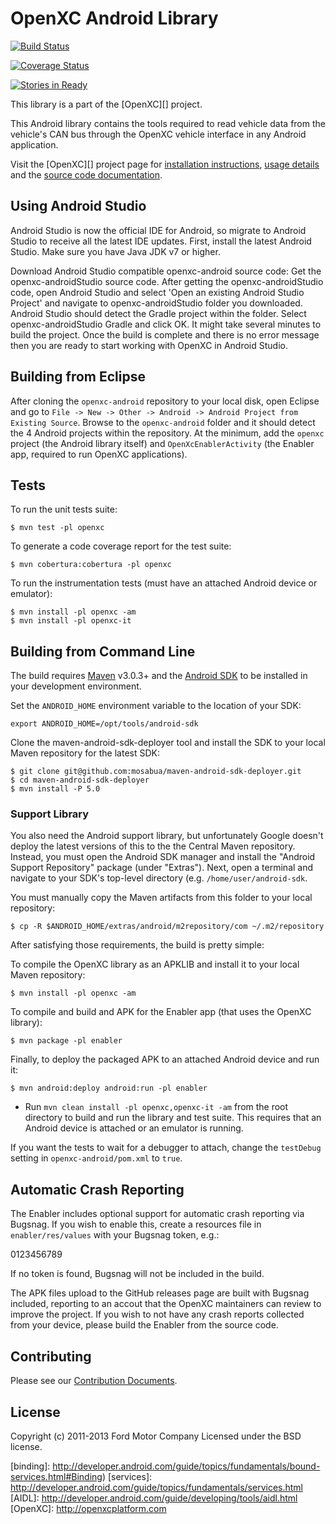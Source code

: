OpenXC Android Library
=========================

[![Build Status](https://travis-ci.org/openxc/openxc-android.svg?branch=master)](https://travis-ci.org/openxc/openxc-android)

[![Coverage Status](https://coveralls.io/repos/openxc/openxc-android/badge.png?branch=master)](https://coveralls.io/r/openxc/openxc-android?branch=master)

[![Stories in Ready](https://badge.waffle.io/openxc/openxc-android.png?label=ready&title=Ready)](http://waffle.io/openxc/openxc-android)

This library is a part of the [OpenXC][] project.

This Android library contains the tools required to read vehicle data from the
vehicle's CAN bus through the OpenXC vehicle interface in any Android
application.

Visit the [OpenXC][] project page for
[installation
instructions](http://openxcplatform.com/getting-started/library-installation.html),
[usage details](http://openxcplatform.com/android/api-guide.html) and the
[source code documentation](http://android.openxcplatform.com).

## Using Android Studio
Android Studio is now the official IDE for Android, so migrate to Android Studio to receive all the latest IDE updates. First, install the latest Android Studio. Make sure you have Java JDK v7 or higher. 

Download Android Studio compatible openxc-android source code: Get the openxc-androidStudio source code. After getting the openxc-androidStudio code, open Android Studio and select 'Open an existing Android Studio Project' and navigate to openxc-androidStudio folder you downloaded. Android Studio should detect the Gradle project within the folder. Select openxc-androidStudio Gradle and click OK. It might take several minutes to build the project. Once the build is complete and there is no error message then you are ready to start working with OpenXC in Android Studio.

## Building from Eclipse

After cloning the `openxc-android` repository to your local disk, open Eclipse
and go to `File -> New -> Other -> Android -> Android Project from Existing
Source`. Browse to the `openxc-android` folder and it should detect the 4
Android projects within the repository. At the minimum, add the `openxc` project
(the Android library itself) and `OpenXcEnablerActivity` (the Enabler app,
required to run OpenXC applications).

## Tests

To run the unit tests suite:

    $ mvn test -pl openxc

To generate a code coverage report for the test suite:

    $ mvn cobertura:cobertura -pl openxc

To run the instrumentation tests (must have an attached Android device or
emulator):

    $ mvn install -pl openxc -am
    $ mvn install -pl openxc-it

## Building from Command Line

The build requires [Maven](http://maven.apache.org/download.html)
v3.0.3+ and the [Android SDK](http://developer.android.com/sdk/index.html)
to be installed in your development environment.

Set the `ANDROID_HOME` environment variable to the location of your SDK:

    export ANDROID_HOME=/opt/tools/android-sdk

Clone the maven-android-sdk-deployer tool and install the SDK to your local
Maven repository for the latest SDK:

    $ git clone git@github.com:mosabua/maven-android-sdk-deployer.git
    $ cd maven-android-sdk-deployer
    $ mvn install -P 5.0

### Support Library

You also need the Android support library, but unfortunately Google doesn't
deploy the latest versions of this to the the Central Maven repository. Instead,
you must open the Android SDK manager and install the "Android Support
Repository" package (under "Extras"). Next, open a terminal and navigate to your
SDK's top-level directory (e.g. `/home/user/android-sdk`.

You must manually copy the Maven artifacts from this folder to your local
repository:

    $ cp -R $ANDROID_HOME/extras/android/m2repository/com ~/.m2/repository

After satisfying those requirements, the build is pretty simple:

To compile the OpenXC library as an APKLIB and install it to your local
Maven repository:

    $ mvn install -pl openxc -am

To compile and build and APK for the Enabler app (that uses the OpenXC
library):

    $ mvn package -pl enabler

Finally, to deploy the packaged APK to an attached Android device and run it:

    $ mvn android:deploy android:run -pl enabler

* Run `mvn clean install -pl openxc,openxc-it -am` from the root directory to build and run
  the library and test suite. This requires that an Android device is attached or an
  emulator is running.

If you want the tests to wait for a debugger to attach, change the `testDebug`
setting in `openxc-android/pom.xml` to `true`.

## Automatic Crash Reporting

The Enabler includes optional support for automatic crash reporting via Bugsnag.
If you wish to enable this, create a resources file in `enabler/res/values` with
your Bugsnag token, e.g.:

<?xml version="1.0" encoding="utf-8"?>
<resources>
    <string name="bugsnag_token">0123456789</string>
</resources>

If no token is found, Bugsnag will not be included in the build.

The APK files upload to the GitHub releases page are built with Bugsnag
included, reporting to an accout that the OpenXC maintainers can review to
improve the project. If you wish to not have any crash reports collected from
your device, please build the Enabler from the source code.

## Contributing

Please see our [Contribution Documents](https://github.com/openxc/openxc-android/blob/master/CONTRIBUTING.mkd).

## License

Copyright (c) 2011-2013 Ford Motor Company
Licensed under the BSD license.

[binding]: http://developer.android.com/guide/topics/fundamentals/bound-services.html#Binding)
[services]: http://developer.android.com/guide/topics/fundamentals/services.html
[AIDL]: http://developer.android.com/guide/developing/tools/aidl.html
[OpenXC]: http://openxcplatform.com
